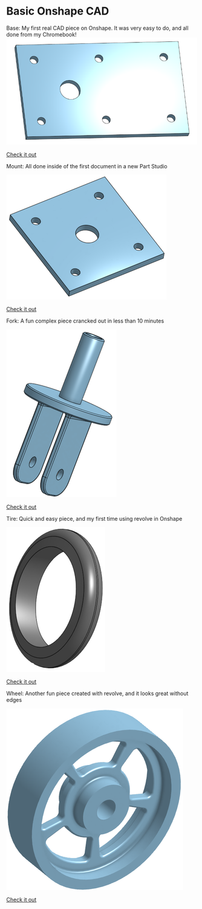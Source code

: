# Basic Onshape CAD
Base: My first real CAD piece on Onshape. It was very easy to do, and all done from my Chromebook!
![CasterPart1](https://github.com/CamdenBaucom/Basic_Onshape_CAD/blob/master/CasterPart1Pic.png)

[Check it out](https://cvilleschools.onshape.com/documents/c24abd4ef7ae163edf3f9639/w/32b78c2dc44bf17b4039d287/e/b57c7324bde77618f518cdc4)

Mount: All done inside of the first document in a new Part Studio

![CasterPart2](https://github.com/CamdenBaucom/Basic_Onshape_CAD/blob/master/CasterPart2Pic.png)

[Check it out](https://cvilleschools.onshape.com/documents/c24abd4ef7ae163edf3f9639/w/32b78c2dc44bf17b4039d287/e/f7c40dd270d4657aec483b1a)

Fork: A fun complex piece crancked out in less than 10 minutes

![CasterPart3](https://github.com/CamdenBaucom/Basic_Onshape_CAD/blob/master/CasterPart3Pic.png)

[Check it out](https://cvilleschools.onshape.com/documents/c24abd4ef7ae163edf3f9639/w/32b78c2dc44bf17b4039d287/e/e44f26447b3509017bddb82c)

Tire: Quick and easy piece, and my first time using revolve in Onshape

![CasterPart4](https://github.com/CamdenBaucom/Basic_Onshape_CAD/blob/master/CasterPart4Pic.png)

[Check it out](https://cvilleschools.onshape.com/documents/c24abd4ef7ae163edf3f9639/w/32b78c2dc44bf17b4039d287/e/f36824bdadc963828e38a5b2)

Wheel: Another fun piece created with revolve, and it looks great without edges

![CasterPart5](https://github.com/CamdenBaucom/Basic_Onshape_CAD/blob/master/CasterPart5Pic.png)

[Check it out](https://cvilleschools.onshape.com/documents/c24abd4ef7ae163edf3f9639/w/32b78c2dc44bf17b4039d287/e/d77e1f783b5e36f069eb9c05)
